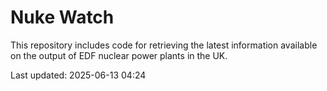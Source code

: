 # Nuke Watch

This repository includes code for retrieving the latest information available on the output of EDF nuclear power plants in the UK.

Last updated: 2025-06-13 04:24
